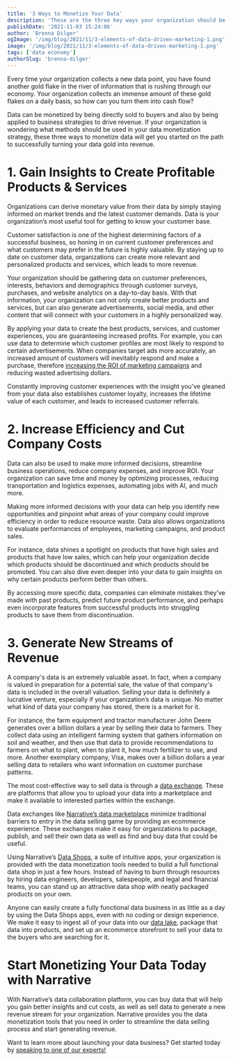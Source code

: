 ```yaml
---
title: '3 Ways to Monetize Your Data'
description: 'These are the three key ways your organization should be monetizing data in order to drive revenue. '
publishDate: '2021-11-03 15:24:06'
author: 'Brenna Dilger'
ogImage: '/img/blog/2021/11/3-elements-of-data-driven-marketing-1.png'
image: '/img/blog/2021/11/3-elements-of-data-driven-marketing-1.png'
tags: ['data economy']
authorSlug: 'brenna-dilger'
---
```

Every time your organization collects a new data point, you have found another gold flake in the river of information that is rushing through our economy. Your organization collects an immense amount of these gold flakes on a daily basis, so how can you turn them into cash flow? 

Data can be monetized by being directly sold to buyers and also by being applied to business strategies to drive revenue. If your organization is wondering what methods should be used in your data monetization strategy, these three ways to monetize data will get you started on the path to successfully turning your data gold into revenue.

**1\. Gain Insights to Create Profitable Products & Services**
==============================================================

Organizations can derive monetary value from their data by simply staying informed on market trends and the latest customer demands. Data is your organization’s most useful tool for getting to know your customer base. 

Customer satisfaction is one of the highest determining factors of a successful business, so honing in on current customer preferences and what customers may prefer in the future is highly valuable. By staying up to date on customer data, organizations can create more relevant and personalized products and services, which leads to more revenue. 

Your organization should be gathering data on customer preferences, interests, behaviors and demographics through customer surveys, purchases, and website analytics on a day-to-day basis. With that information, your organization can not only create better products and services, but can also generate advertisements, social media, and other content that will connect with your customers in a highly personalized way. 

By applying your data to create the best products, services, and customer experiences, you are guaranteeing increased profits. For example, you can use data to determine which customer profiles are most likely to respond to certain advertisements. When companies target ads more accurately, an increased amount of customers will inevitably respond and make a purchase, therefore [increasing the ROI of marketing campaigns](https://blog.narrative.io/data-driven-marketing) and reducing wasted advertising dollars. 

Constantly improving customer experiences with the insight you’ve gleaned from your data also establishes customer loyalty, increases the lifetime value of each customer, and leads to increased customer referrals. 

**2\. Increase Efficiency and Cut Company Costs**
=================================================

Data can also be used to make more informed decisions, streamline business operations, reduce company expenses, and improve ROI. Your organization can save time and money by optimizing processes, reducing transportation and logistics expenses, automating jobs with AI, and much more. 

Making more informed decisions with your data can help you identify new opportunities and pinpoint what areas of your company could improve efficiency in order to reduce resource waste. Data also allows organizations to evaluate performances of employees, marketing campaigns, and product sales. 

For instance, data shines a spotlight on products that have high sales and products that have low sales, which can help your organization decide which products should be discontinued and which products should be promoted. You can also dive even deeper into your data to gain insights on why certain products perform better than others. 

By accessing more specific data, companies can eliminate mistakes they’ve made with past products, predict future product performance, and perhaps even incorporate features from successful products into struggling products to save them from discontinuation.

**3\. Generate New Streams of Revenue**
=======================================

A company's data is an extremely valuable asset. In fact, when a company is valued in preparation for a potential sale, the value of that company's data is included in the overall valuation. Selling your data is definitely a lucrative venture, especially if your organization’s data is unique. No matter what kind of data your company has stored, there is a market for it. 

For instance, the farm equipment and tractor manufacturer John Deere generates over a billion dollars a year by selling their data to farmers. They collect data using an intelligent farming system that gathers information on soil and weather, and then use that data to provide recommendations to farmers on what to plant, when to plant it, how much fertilizer to use, and more. Another exemplary company, Visa, makes over a billion dollars a year selling data to retailers who want information on customer purchase patterns. 

The most cost-effective way to sell data is through a [data exchange](https://blog.narrative.io/what-is-a-data-exchange). These are platforms that allow you to upload your data into a marketplace and make it available to interested parties within the exchange. 

Data exchanges like [Narrative’s data marketplace](https://www.narrative.io/data-marketplace) minimize traditional barriers to entry in the data selling game by providing an ecommerce experience. These exchanges make it easy for organizations to package, publish, and sell their own data as well as find and buy data that could be useful.

Using Narrative’s [Data Shops](https://blog.narrative.io/data-shops), a suite of intuitive apps, your organization is provided with the data monetization tools needed to build a full functional data shop in just a few hours. Instead of having to burn through resources by hiring data engineers, developers, salespeople, and legal and financial teams, you can stand up an attractive data shop with neatly packaged products on your own.

Anyone can easily create a fully functional data business in as little as a day by using the Data Shops apps, even with no coding or design experience. We make it easy to ingest all of your data into our [data lake](https://blog.narrative.io/data-lakes-data-warehouses-and-data-marts), package that data into products, and set up an ecommerce storefront to sell your data to the buyers who are searching for it. 

**Start Monetizing Your Data Today with Narrative**
===================================================

With Narrative’s data collaboration platform, you can buy data that will help you gain better insights and cut costs, as well as sell data to generate a new revenue stream for your organization. Narrative provides you the data monetization tools that you need in order to streamline the data selling process and start generating revenue. 

Want to learn more about launching your data business? Get started today by [speaking to one of our experts!](https://www.narrative.io/demo)

